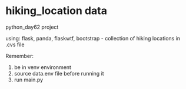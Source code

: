 # hiking_location data

python_day62 project

using: flask, panda, flaskwtf, bootstrap - collection of hiking locations in .cvs file

Remember:
1. be in venv environment
2. source data.env file before running it
3. run main.py
